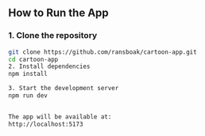 ## How to Run the App

### 1. Clone the repository
```bash
git clone https://github.com/ransboak/cartoon-app.git
cd cartoon-app
2. Install dependencies
npm install

3. Start the development server
npm run dev


The app will be available at:
http://localhost:5173